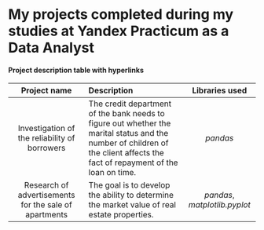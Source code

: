 # My projects completed during my studies at Yandex Practicum as a Data Analyst

#### Project description table with hyperlinks

| Project name       | Description               | Libraries used     |
| :--------------------: | :--------------------- |:---------------------------:|
| Investigation of the reliability of borrowers    | The credit department of the bank needs to figure out whether the marital status and the number of children of the client affects the fact of repayment of the loan on time. | *pandas* |
| Research of advertisements for the sale of apartments | The goal is to develop the ability to determine the market value of real estate properties. | *pandas*, *matplotlib.pyplot*